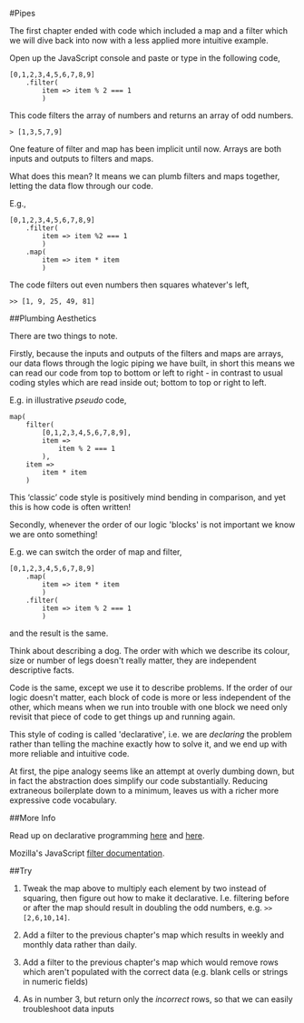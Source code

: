 #Pipes

The first chapter ended with code which included a map and a filter which we will dive back into now with a less applied more intuitive example.

Open up the JavaScript console and paste or type in the following code,

~~~~~~~~
[0,1,2,3,4,5,6,7,8,9]
    .filter(
        item => item % 2 === 1
        )
~~~~~~~~

This code filters the array of numbers and returns an array of odd numbers.

`> [1,3,5,7,9]`

One feature of filter and map has been implicit until now. Arrays are both inputs and outputs to filters and maps.

What does this mean? It means we can plumb filters and maps together, letting the data flow through our code.

E.g.,

~~~~~~~~
[0,1,2,3,4,5,6,7,8,9]
 	.filter(
  		item => item %2 === 1
  		)
 	.map(
  		item => item * item
 		)
~~~~~~~~

The code filters out even numbers then squares whatever's left,

`>> [1, 9, 25, 49, 81]`

##Plumbing Aesthetics

There are two things to note.

Firstly, because the inputs and outputs of the filters and maps are arrays, our data flows through the logic piping we have built, in short this means we can read our code from top to bottom or left to right - in contrast to usual coding styles which are read inside out; bottom to top or right to left.

E.g. in illustrative *pseudo* code,

~~~~~~~~
map(
	filter(
  		[0,1,2,3,4,5,6,7,8,9],
   		item =>
            item % 2 === 1
  		),
 	item =>
        item * item
	)
~~~~~~~~

This ‘classic’ code style is positively mind bending in comparison, and yet this is how code is often written!

Secondly, whenever the order of our logic 'blocks' is not important we know we are onto something!

E.g. we can switch the order of map and filter,


~~~~~~~~
[0,1,2,3,4,5,6,7,8,9]
 	.map(
  		item => item * item
  		)
 	.filter(
  		item => item % 2 === 1
  		)
~~~~~~~~

and the result is the same.

Think about describing a dog. The order with which we describe its colour, size or number of legs doesn't really matter, they are independent descriptive facts.

Code is the same, except we use it to describe problems. If the order of our logic doesn't matter, each block of code is more or less independent of the other, which means when we run into trouble with one block we need only revisit that piece of code to get things up and running again.

This style of coding is called 'declarative', i.e. we are *declaring* the problem rather than telling the machine exactly how to solve it, and we end up with more reliable and intuitive code.

At first, the pipe analogy seems like an attempt at overly dumbing down, but in fact the abstraction does simplify our code substantially. Reducing extraneous boilerplate down to a minimum, leaves us with a richer more expressive code vocabulary.

##More Info 

Read up on declarative programming [here](https://en.wikipedia.org/wiki/Declarative_programming) and [here](http://latentflip.com/imperative-vs-declarative/).

Mozilla's JavaScript [filter documentation](https://developer.mozilla.org/en/docs/Web/JavaScript/Reference/Global_Objects/Array/filter).

##Try

1) Tweak the map above to multiply each element by two instead of squaring, then figure out how to make it declarative. I.e. filtering before or after the map should result in doubling the odd numbers, e.g. `>> [2,6,10,14]`.

2) Add a filter to the previous chapter's map which results in weekly and monthly data rather than daily.

3) Add a filter to the previous chapter's map which would remove rows which aren't populated with the correct data (e.g. blank cells or strings in numeric fields)

4) As in number 3, but return only the *incorrect* rows, so that we can easily troubleshoot data inputs
